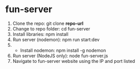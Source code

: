 # fun-server
1. Clone the repo: git clone **repo-url**
2. Change to repo folder: cd fun-server
3. Install libraries: npm install
4. Run server (nodemon): npm run start:dev
5. * Install nodemon: npm install -g nodemon
6. Run server (NodeJS only): node fun-server.js
7. Navigate to fun-server website using the IP and port listed
